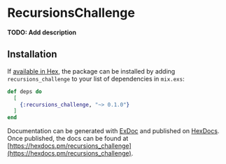 # RecursionsChallenge

**TODO: Add description**

## Installation

If [available in Hex](https://hex.pm/docs/publish), the package can be installed
by adding `recursions_challenge` to your list of dependencies in `mix.exs`:

```elixir
def deps do
  [
    {:recursions_challenge, "~> 0.1.0"}
  ]
end
```

Documentation can be generated with [ExDoc](https://github.com/elixir-lang/ex_doc)
and published on [HexDocs](https://hexdocs.pm). Once published, the docs can
be found at [https://hexdocs.pm/recursions_challenge](https://hexdocs.pm/recursions_challenge).

